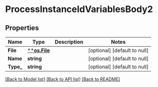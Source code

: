 # ProcessInstanceIdVariablesBody2

## Properties
Name | Type | Description | Notes
------------ | ------------- | ------------- | -------------
**File** | [****os.File**](*os.File.md) |  | [optional] [default to null]
**Name** | **string** |  | [optional] [default to null]
**Type_** | **string** |  | [optional] [default to null]

[[Back to Model list]](../README.md#documentation-for-models) [[Back to API list]](../README.md#documentation-for-api-endpoints) [[Back to README]](../README.md)


